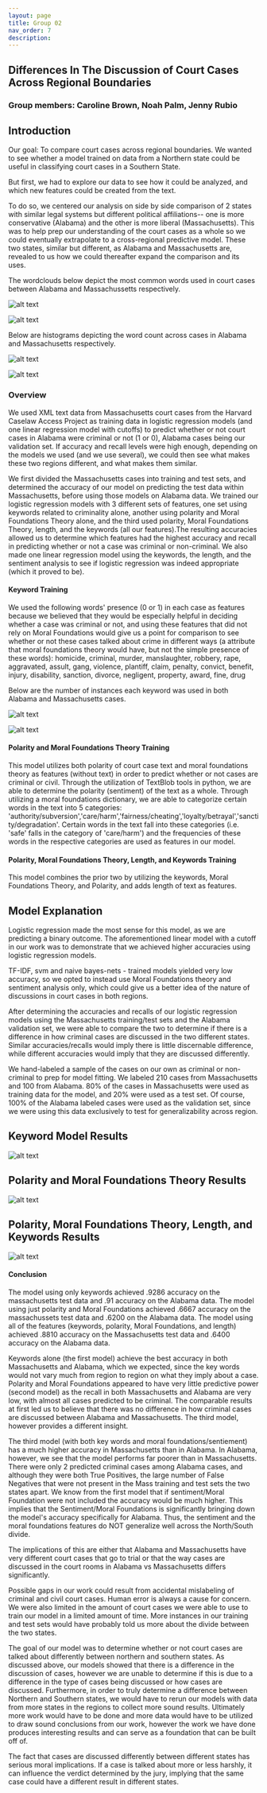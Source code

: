 ```yaml
---
layout: page
title: Group 02
nav_order: 7
description:
---
```


## Differences In The Discussion of Court Cases Across Regional Boundaries

### Group members: Caroline Brown, Noah Palm, Jenny Rubio

## Introduction

Our goal: To compare court cases across regional boundaries. We wanted to see whether a model trained on data from a Northern state could be useful in classifying court cases in a Southern State.

But first, we had to explore our data to see how it could be analyzed, and which new features could be created from the text.

To do so, we centered our analysis on side by side comparison of 2 states with similar legal systems but different political affiliations-- one is more conservative (Alabama) and the other is more liberal (Massachusetts). This was to help prep our understanding of the court cases as a whole so we could eventually extrapolate to a cross-regional predictive model. These two states, similar but different, as Alabama and Massachusetts are, revealed to us how we could thereafter expand the comparison and its uses.

The wordclouds below depict the most common words used in court cases between Alabama and Massachussetts respectively.

![alt text](Alabama_Wordcloud.jpg)

![alt text](wordcloud_Mass.jpg)

Below are histograms depicting the word count across cases in Alabama and Massachusetts respectively.

![alt text](word_count_a.jpg)

![alt text](Word_count_m.jpg)

### Overview
We used XML text data from Massachusetts court cases from the Harvard Caselaw Access Project as training data in logistic regression models (and one linear regression model with cutoffs) to predict whether or not court cases in Alabama were criminal or not (1 or 0), Alabama cases being our validation set.
If accuracy and recall levels were high enough, depending on the models we used (and we use several), we could then see what makes these two regions different, and what makes them similar.

We first divided the Massachusetts cases into training and test sets, and determined the accuracy of our model on predicting the test data within Massachusetts, before using those models on Alabama data. We trained our logistic regression models with 3 different sets of features, one set using keywords related to criminality alone, another using polarity and Moral Foundations Theory alone, and the third used polarity, Moral Foundations Theory, length, and the keywords (all our features).The resulting accuracies allowed us to determine which features had the highest accuracy and recall in predicting whether or not a case was criminal or non-criminal. We also made one linear regression model using the keywords, the length, and the sentiment analysis to see if logistic regression was indeed appropriate (which it proved to be).


#### Keyword Training
We used the following words' presence (0 or 1) in each case as features because we believed that they would be especially helpful in deciding whether a case was criminal or not, and using these features that did not rely on Moral Foundations would give us a point for comparison to see whether or not these cases talked about crime in different ways (a attribute that moral foundations theory would have, but not the simple presence of these words):
homicide, criminal, murder, manslaughter, robbery, rape, aggravated, assult, gang, violence, plantiff, claim, penalty, convict, benefit, injury, disability, sanction, divorce, negligent, property, award, fine, drug

Below are the number of instances each keyword was used in both Alabama and Massachusetts cases.

![alt text](compare.jpg)

![alt text](compare1.jpg)

#### Polarity and Moral Foundations Theory Training

This model utilizes both polarity of court case text and moral foundations theory as features (without text) in order to predict whether or not cases are criminal or civil. Through the utilization of TextBlob tools in python, we are able to determine the polarity (sentiment) of the text as a whole. Through utilizing a moral foundations dictionary, we are able to categorize certain words in the text into 5 categories: 'authority/subversion','care/harm','fairness/cheating','loyalty/betrayal','sanctity/degradation'. Certain words in the text fall into these categories (i.e. 'safe' falls in the category of 'care/harm') and the frequencies of these words in the respective categories are used as features in our model.

#### Polarity, Moral Foundations Theory, Length, and Keywords Training

This model combines the prior two by utilizing the keywords, Moral Foundations Theory, and Polarity, and adds length of text as features.

## Model Explanation
Logistic regression made the most sense for this model, as we are predicting a binary outcome. The aforementioned linear model with a cutoff in our work was to demonstrate that we achieved higher accuracies using logistic regression models.

TF-IDF, svm and naive bayes-nets - trained models yielded very low accuracy, so we opted to instead use Moral Foundations theory and sentiment analysis only, which could give us a better idea of the nature of discussions in court cases in both regions.

After determining the accuracies and recalls of our logistic regression models using the Massachusetts training/test sets and the Alabama validation set, we were able to compare the two to determine if there is a difference in how criminal cases are discussed in the two different states. Similar accuracies/recalls would imply there is little discernable difference, while different accuracies would imply that they are discussed differently.

We hand-labeled a sample of the cases on our own as criminal or non-criminal to prep for model fitting. We labeled 210 cases from Massachusetts and 100 from Alabama. 80% of the cases in Massachusetts were used as training data for the model, and 20% were used as a test set. Of course, 100% of the Alabama labeled cases were used as the validation set, since we were using this data exclusively to test for generalizability across region.

## Keyword Model Results

![alt text](words.jpg)

## Polarity and Moral Foundations Theory Results

![alt text](moral_polarities.jpg)

## Polarity, Moral Foundations Theory, Length, and Keywords Results

![alt text](moral+words.jpg)

#### Conclusion

The model using only keywords achieved .9286 accuracy on the massachusetts test data and .91 accuracy on the Alabama data. The model using just polarity and Moral Foundations achieved .6667 accuracy on the massachussets test data and .6200 on the Alabama data. The model using all of the features (keywords, polarity, Moral Foundations, and length) achieved .8810 accuracy on the Massachusetts test data and .6400 accuracy on the Alabama data.

Keywords alone (the first model) achieve the best accuracy in both Massachusetts and Alabama, which we expected, since the key words would not vary much from region to region on what they imply about a case. Polarity and Moral Foundations appeared to have very little predictive power (second model) as the recall in both Massachusetts and Alabama are very low, with almost all cases predicted to be criminal. The comparable results at first led us to believe that there was no difference in how criminal cases are discussed between Alabama and Massachusetts. The third model, however provides a different insight.

The third model (with both key words and moral foundations/sentiement) has a much higher accuracy in Massachusetts than in Alabama. In Alabama, however, we see that the model performs far poorer than in Massachusetts. There were only 2 predicted criminal cases among Alabama cases, and although they were both True Positives, the large number of False Negatives that were not present in the Mass training and test sets the two states apart. We know from the first model that if sentiment/Moral Foundation were not included the accuracy would be much higher. This implies that the Sentiment/Moral Foundations is significantly bringing down the model's accuracy specifically for Alabama. Thus, the sentiment and the moral foundations features do NOT generalize well across the North/South divide.

The implications of this are either that Alabama and Massachusetts have very different court cases that go to trial or that the way cases are discussed in the court rooms in Alabama vs Massachusetts differs significantly.

Possible gaps in our work could result from accidental mislabeling of criminal and civil court cases. Human error is always a cause for concern. We were also limited in the amount of court cases we were able to use to train our model in a limited amount of time. More instances in our training and test sets would have probably told us more about the divide between the two states.

The goal of our model was to determine whether or not court cases are talked about differently between northern and southern states. As discussed above, our models showed that there is a difference in the discussion of cases, however we are unable to determine if this is due to a difference in the type of cases being discussed or how cases are discussed. Furthermore, in order to truly determine a difference between Northern and Southern states, we would have to rerun our models with data from more states in the regions to collect more sound results. Ultimately more work would have to be done and more data would have to be utilized to draw sound conclusions from our work, however the work we have done produces interesting results and can serve as a foundation that can be built off of.

The fact that cases are discussed differently between different states has serious moral implications. If a case is talked about more or less harshly, it can influence the verdict determined by the jury, implying that the same case could have a different result in different states.
